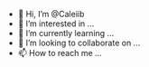 - 👋 Hi, I’m @Caleiib
- 👀 I’m interested in ...
- 🌱 I’m currently learning ...
- 💞️ I’m looking to collaborate on ...
- 📫 How to reach me ...

<!---
Caleiib/Caleiib is a ✨ special ✨ repository because its `README.md` (this file) appears on your GitHub profile.
You can click the Preview link to take a look at your changes.
--->
